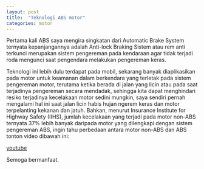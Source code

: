 ```yaml
---
layout: post
title:  "Teknologi ABS motor"
categories: motor
---
```


Pertama kali ABS saya mengira singkatan dari Automatic Brake System ternyata kepanjangannya adalah Anti-lock Braking Sistem atau rem anti terkunci merupakan sistem pengereman pada kendaraan agar tidak terjadi roda mengunci saat pengendara melakukan pengereman keras.

<!--more-->

Teknologi ini lebih dulu terdapat pada mobil, sekarang banyak diaplikasikan pada motor untuk keamanan dalam berkendara yang terletak pada sistem pengereman motor, terutama ketika berada di jalan yang licin atau pada saat terjadinya pengereman secara mendadak, sehingga kita dapat menghindari resiko terjadinya kecelakaan motor sedini mungkin, saya sendiri pernah mengalami hal ini saat jalan licin habis hujan ngerem keras dan motor terpelanting kekanan dan jatuh. Bahkan, menurut Insurance Institute for Highway Safety (IIHS), jumlah kecelakaan yang terjadi pada motor non-ABS ternyata 37% lebih banyak daripada motor yang dilengkapi dengan sistem pengereman ABS, ingin tahu perbedaan antara motor non-ABS dan ABS tonton video dibawah ini:

[youtube](http://www.youtube.com/watch?v=dJ_UkAFW6cA)

Semoga bermanfaat.

